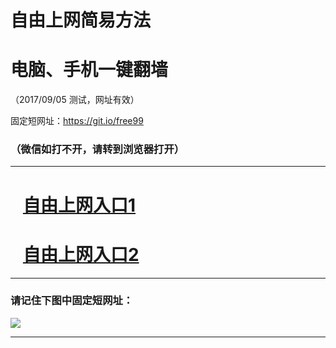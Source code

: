 ﻿# 自由上网简易方法

# 电脑、手机一键翻墙

（2017/09/05 测试，网址有效）

固定短网址：https://git.io/free99

### （微信如打不开，请转到浏览器打开）


***





# &nbsp;&nbsp; <a href="http://ft225522671.fwq-tz1001.xyz/fwqtz01.html?t=090500115020 " target="_blank">自由上网入口1</a>
# &nbsp;&nbsp; <a href="http://ft939411962.fwq-tz1002.xyz/fwqtz02.html?t=090500123382 " target="_blank">自由上网入口2</a>
***

### 请记住下图中固定短网址：

<img src="https://s3-us-west-2.amazonaws.com/fwq-1001/yjfq-20170905okok.png" /> 


***

